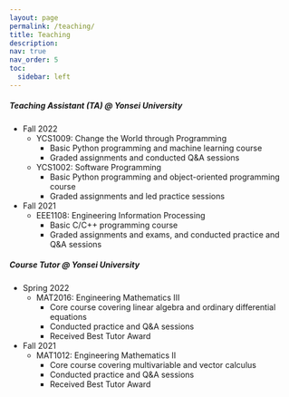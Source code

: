 ```yaml
---
layout: page
permalink: /teaching/
title: Teaching
description:
nav: true
nav_order: 5
toc:
  sidebar: left
---
```


##### Teaching Assistant (TA) @ Yonsei University
- Fall 2022
  - YCS1009: Change the World through Programming
    - Basic Python programming and machine learning course
    - Graded assignments and conducted Q&A sessions
  - YCS1002: Software Programming
    - Basic Python programming and object-oriented programming course
    - Graded assignments and led practice sessions
- Fall 2021
  - EEE1108: Engineering Information Processing
    - Basic C/C++ programming course
    - Graded assignments and exams, and conducted practice and Q&A sessions

##### Course Tutor @ Yonsei University
- Spring 2022
  - MAT2016: Engineering Mathematics III
    - Core course covering linear algebra and ordinary differential equations
    - Conducted practice and Q&A sessions
    - Received Best Tutor Award
- Fall 2021
  - MAT1012: Engineering Mathematics II
    - Core course covering multivariable and vector calculus
    - Conducted practice and Q&A sessions
    - Received Best Tutor Award